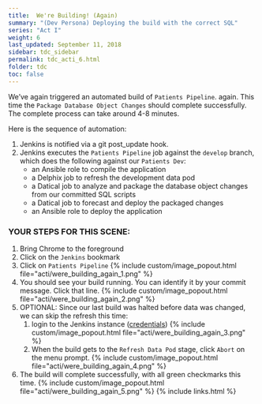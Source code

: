 ```yaml
---
title:  We're Building! (Again)
summary: "(Dev Persona) Deploying the build with the correct SQL"
series: "Act I"
weight: 6
last_updated: September 11, 2018
sidebar: tdc_sidebar
permalink: tdc_acti_6.html
folder: tdc
toc: false
---
```


We’ve again triggered an automated build of `Patients Pipeline`. again. This time the `Package Database Object Changes` should complete successfully. The complete process can take around 4-8 minutes.

Here is the sequence of automation:

1. Jenkins is notified via a git post_update hook.
2. Jenkins executes the `Patients Pipeline` job against the `develop` branch, which does the following against our `Patients Dev`:
   * an Ansible role to compile the application
   * a Delphix job to refresh the development data pod
   * a Datical job to analyze and package the database object changes from our committed SQL scripts
   * a Datical job to forecast and deploy the packaged changes
   * an Ansible role to deploy the application

### YOUR STEPS FOR THIS SCENE:

1. Bring Chrome to the foreground
2. Click on the `Jenkins` bookmark
3. Click on `Patients Pipeline`
   {% include custom/image_popout.html file="acti/were_building_again_1.png" %}
4. You should see your build running. You can identify it by your commit message. Click that line.
   {% include custom/image_popout.html file="acti/were_building_again_2.png" %}
5. OPTIONAL: Since our last build was halted before data was changed, we can skip the refresh this time:
   1. login to the Jenkins instance ([credentials](credentials.html))
      {% include custom/image_popout.html file="acti/were_building_again_3.png" %}
   2. When the build gets to the `Refresh Data Pod` stage, click `Abort` on the menu prompt.
      {% include custom/image_popout.html file="acti/were_building_again_4.png" %}
6. The build will complete successfully, with all green checkmarks this time.
   {% include custom/image_popout.html file="acti/were_building_again_5.png" %}
{% include links.html %}